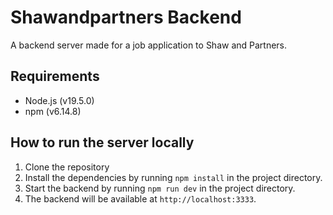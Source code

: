 # Shawandpartners Backend

A backend server made for a job application to Shaw and Partners.

## Requirements

- Node.js (v19.5.0)
- npm (v6.14.8)

## How to run the server locally

1. Clone the repository
2. Install the dependencies by running `npm install` in the project directory.
3. Start the backend by running `npm run dev` in the project directory.
4. The backend will be available at `http://localhost:3333`.